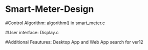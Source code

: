 # Smart-Meter-Design

#Control Algorithm: algorithm() in smart_meter.c

#User interface: Display.c

#Additional Feautures: Desktop App and Web App search for ver12
